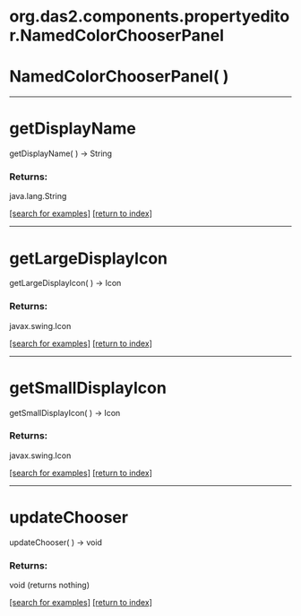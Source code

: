 # org.das2.components.propertyeditor.NamedColorChooserPanel



# NamedColorChooserPanel( )


***
<a name="getDisplayName"></a>
# getDisplayName
getDisplayName(  ) &rarr; String



### Returns:
java.lang.String


<a href="https://github.com/autoplot/dev/search?q=getDisplayName&unscoped_q=getDisplayName">[search for examples]</a>
<a href="https://github.com/autoplot/documentation/blob/master/javadoc/index-all.md">[return to index]</a>

***
<a name="getLargeDisplayIcon"></a>
# getLargeDisplayIcon
getLargeDisplayIcon(  ) &rarr; Icon



### Returns:
javax.swing.Icon


<a href="https://github.com/autoplot/dev/search?q=getLargeDisplayIcon&unscoped_q=getLargeDisplayIcon">[search for examples]</a>
<a href="https://github.com/autoplot/documentation/blob/master/javadoc/index-all.md">[return to index]</a>

***
<a name="getSmallDisplayIcon"></a>
# getSmallDisplayIcon
getSmallDisplayIcon(  ) &rarr; Icon



### Returns:
javax.swing.Icon


<a href="https://github.com/autoplot/dev/search?q=getSmallDisplayIcon&unscoped_q=getSmallDisplayIcon">[search for examples]</a>
<a href="https://github.com/autoplot/documentation/blob/master/javadoc/index-all.md">[return to index]</a>

***
<a name="updateChooser"></a>
# updateChooser
updateChooser(  ) &rarr; void



### Returns:
void (returns nothing)


<a href="https://github.com/autoplot/dev/search?q=updateChooser&unscoped_q=updateChooser">[search for examples]</a>
<a href="https://github.com/autoplot/documentation/blob/master/javadoc/index-all.md">[return to index]</a>

